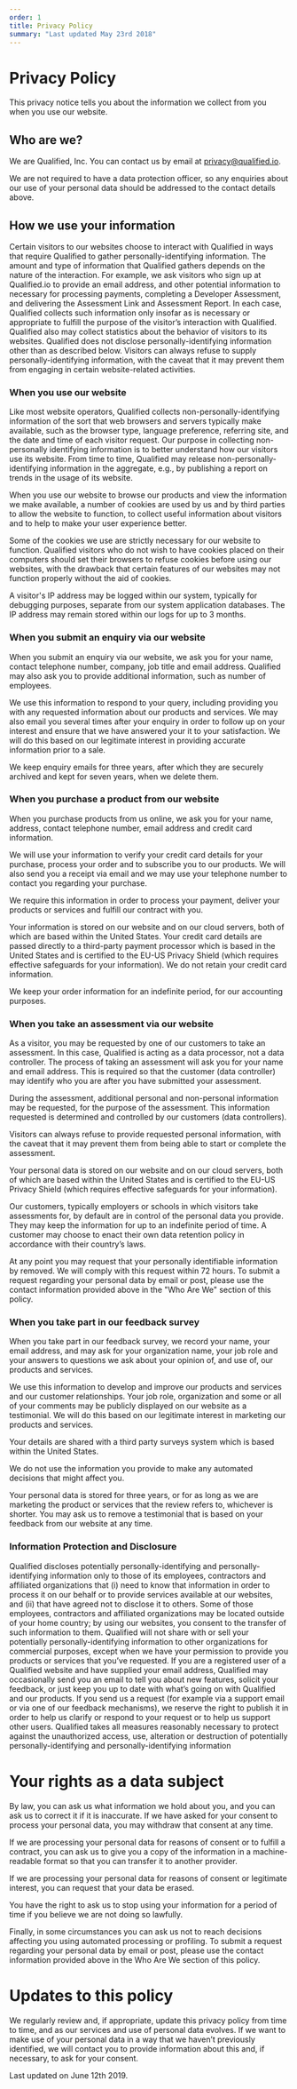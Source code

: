 ```yaml
---
order: 1
title: Privacy Policy
summary: "Last updated May 23rd 2018"
---
```


# Privacy Policy

This privacy notice tells you about the information we collect from you when you use our website.

## Who are we?

We are Qualified, Inc. You can contact us by email at [privacy@qualified.io](mailto:privacy@qualified.io).

We are not required to have a data protection officer, so any enquiries about our use of your personal data should be addressed to the contact details above.

## How we use your information

Certain visitors to our websites choose to interact with Qualified in ways that require Qualified to gather personally-identifying information. The amount and type of information that Qualified gathers depends on the nature of the interaction. For example, we ask visitors who sign up at Qualified.io to provide an email address, and other potential information to necessary for processing payments, completing a Developer Assessment, and delivering the Assessment Link and Assessment Report. In each case, Qualified collects such information only insofar as is necessary or appropriate to fulfill the purpose of the visitor’s interaction with Qualified. Qualified also may collect statistics about the behavior of visitors to its websites. Qualified does not disclose personally-identifying information other than as described below. Visitors can always refuse to supply personally-identifying information, with the caveat that it may prevent them from engaging in certain website-related activities.

### When you use our website

Like most website operators, Qualified collects non-personally-identifying information of the sort that web browsers and servers typically make available, such as the browser type, language preference, referring site, and the date and time of each visitor request. Our purpose in collecting non-personally identifying information is to better understand how our visitors use its website. From time to time, Qualified may release non-personally-identifying information in the aggregate, e.g., by publishing a report on trends in the usage of its website.

When you use our website to browse our products and view the information we make available, a number of cookies are used by us and by third parties to allow the website to function, to collect useful information about visitors and to help to make your user experience better.

Some of the cookies we use are strictly necessary for our website to function. Qualified visitors who do not wish to have cookies placed on their computers should set their browsers to refuse cookies before using our websites, with the drawback that certain features of our websites may not function properly without the aid of cookies.

A visitor's IP address may be logged within our system, typically for debugging purposes, separate from our system application databases. The IP address may remain stored within our logs for up to 3 months.


### When you submit an enquiry via our website

When you submit an enquiry via our website, we ask you for your name, contact telephone number, company, job title and email address. Qualified may also ask you to provide additional information, such as number of employees.

We use this information to respond to your query, including providing you with any requested information about our products and services. We may also email you several times after your enquiry in order to follow up on your interest and ensure that we have answered your it to your satisfaction. We will do this based on our legitimate interest in providing accurate information prior to a sale.

We keep enquiry emails for three years, after which they are securely archived and kept for seven years, when we delete them.

### When you purchase a product from our website

When you purchase products from us online, we ask you for your name, address, contact telephone number, email address and credit card information.

We will use your information to verify your credit card details for your purchase, process your order and to subscribe you to our products. We will also send you a receipt via email and we may use your telephone number to contact you regarding your purchase.

We require this information in order to process your payment, deliver your products or services and fulfill our contract with you.

Your information is stored on our website and on our cloud servers, both of which are based within the United States. Your credit card details are passed directly to a third-party payment processor which is based in the United States and is certified to the EU-US Privacy Shield (which requires effective safeguards for your information). We do not retain your credit card information.

We keep your order information for an indefinite period, for our accounting purposes.

### When you take an assessment via our website

As a visitor, you may be requested by one of our customers to take an assessment. In this case, Qualified is acting as a data processor, not a data controller. The process of taking an assessment will ask you for your name and email address. This is required so that the customer (data controller) may identify who you are after you have submitted your assessment.

During the assessment, additional personal and non-personal information may be requested, for the purpose of the assessment. This information requested is determined and controlled by our customers (data controllers).

Visitors can always refuse to provide requested personal information, with the caveat that it may prevent them from being able to start or complete the assessment.

Your personal data is stored on our website and on our cloud servers, both of which are based within the United States and is certified to the EU-US Privacy Shield (which requires effective safeguards for your information).

Our customers, typically employers or schools in which visitors take assessments for, by default are in control of the personal data you provide. They may keep the information for up to an indefinite period of time. A customer may choose to enact their own data retention policy in accordance with their country’s laws.

At any point you may request that your personally identifiable information by removed. We will comply with this request within 72 hours. To submit a request regarding your personal data by email or post, please use the contact information provided above in the "Who Are We" section of this policy.


### When you take part in our feedback survey

When you take part in our feedback survey, we record your name, your email address, and may ask for your organization name, your job role and your answers to questions we ask about your opinion of, and use of, our products and services.

We use this information to develop and improve our products and services and our customer relationships. Your job role, organization and some or all of your comments may be publicly displayed on our website as a testimonial. We will do this based on our legitimate interest in marketing our products and services.

Your details are shared with a third party surveys system which is based within the United States.

We do not use the information you provide to make any automated decisions that might affect you.

Your personal data is stored for three years, or for as long as we are marketing the product or services that the review refers to, whichever is shorter. You may ask us to remove a testimonial that is based on your feedback from our website at any time.

### Information Protection and Disclosure

Qualified discloses potentially personally-identifying and personally-identifying information only to those of its employees, contractors and affiliated organizations that (i) need to know that information in order to process it on our behalf or to provide services available at our websites, and (ii) that have agreed not to disclose it to others. Some of those employees, contractors and affiliated organizations may be located outside of your home country; by using our websites, you consent to the transfer of such information to them. Qualified will not share with or sell your potentially personally-identifying information to other organizations for commercial purposes, except when we have your permission to provide you products or services that you’ve requested. If you are a registered user of a Qualified website and have supplied your email address, Qualified may occasionally send you an email to tell you about new features, solicit your feedback, or just keep you up to date with what’s going on with Qualified and our products. If you send us a request (for example via a support email or via one of our feedback mechanisms), we reserve the right to publish it in order to help us clarify or respond to your request or to help us support other users. Qualified takes all measures reasonably necessary to protect against the unauthorized access, use, alteration or destruction of potentially personally-identifying and personally-identifying information


# Your rights as a data subject
By law, you can ask us what information we hold about you, and you can ask us to correct it if it is inaccurate. If we have asked for your consent to process your personal data, you may withdraw that consent at any time.

If we are processing your personal data for reasons of consent or to fulfill a contract, you can ask us to give you a copy of the information in a machine-readable format so that you can transfer it to another provider.

If we are processing your personal data for reasons of consent or legitimate interest, you can request that your data be erased.

You have the right to ask us to stop using your information for a period of time if you believe we are not doing so lawfully.

Finally, in some circumstances you can ask us not to reach decisions affecting you using automated processing or profiling.
To submit a request regarding your personal data by email or post, please use the contact information provided above in the Who Are We section of this policy.

# Updates to this policy
We regularly review and, if appropriate, update this privacy policy from time to time, and as our services and use of personal data evolves. If we want to make use of your personal data in a way that we haven’t previously identified, we will contact you to provide information about this and, if necessary, to ask for your consent.

Last updated on June 12th 2019.

